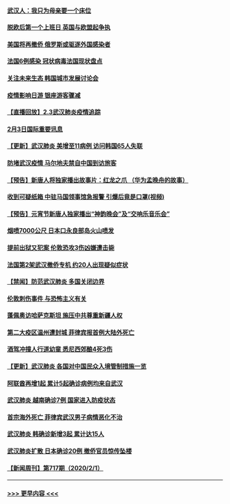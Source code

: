 #### [武汉人：我只为母亲要一个床位](../pages/prog202/a102768250.md?t=02040455) 
#### [脱欧后第一个上班日 英国与欧盟起争执](../pages/prog202/a102768252.md?t=02040455) 
#### [美国将再撤侨 俄罗斯或驱逐外国感染者](../pages/prog202/a102768247.md?t=02040455) 
#### [法国6例感染 冠状病毒法国现状盘点](../pages/prog202/a102768157.md?t=02040455) 
#### [关注未来生态 韩国城市发展讨论会](../pages/prog202/a102768153.md?t=02040455) 
#### [疫情影响日游 银座游客骤减](../pages/prog202/a102768160.md?t=02040455) 
#### [【直播回放】2.3武汉肺炎疫情追踪](../pages/prog202/a102768128.md?t=02040455) 
#### [2月3日国际重要讯息](../pages/prog202/a102767896.md?t=02040455) 
#### [【更新】武汉肺炎 美增至11病例 访问韩国65人失联](../pages/prog202/a102758911.md?t=02040455) 
#### [防堵武汉疫情 马尔地夫禁自中国到访旅客](../pages/prog202/a102767847.md?t=02040455) 
#### [【预告】新唐人将独家播出故事片：红龙之爪 （华为孟晚舟的故事）](../pages/prog202/a102767728.md?t=02040455) 
#### [收到可疑纸箱 中驻马国领事馆急报警 引爆后竟是口罩(视频)](../pages/prog202/a102767695.md?t=02040455) 
#### [【预告】元宵节新唐人独家播出“神韵晚会”及“交响乐音乐会”](../pages/prog202/a102767674.md?t=02040455) 
#### [烟喷7000公尺 日本口永良部岛火山喷发](../pages/prog202/a102767687.md?t=02040455) 
#### [提前出狱又犯案 伦敦恐攻3伤凶嫌遭击毙](../pages/prog202/a102767635.md?t=02040455) 
#### [法国第2架武汉撤侨专机 约20人出现疑似症状](../pages/prog202/a102767617.md?t=02040455) 
#### [【禁闻】防范武汉肺炎  多国关闭边界](../pages/prog202/a102767542.md?t=02040455) 
#### [伦敦刺伤事件 与恐怖主义有关](../pages/prog202/a102767509.md?t=02040455) 
#### [蓬佩奥访哈萨克斯坦 施压中共尊重新疆人权](../pages/prog202/a102767395.md?t=02040455) 
#### [第二大疫区温州遭封城 菲律宾报首例大陆外死亡](../pages/prog202/a102767388.md?t=02040455) 
#### [酒驾冲撞人行道幼童 悉尼西郊酿4死3伤](../pages/prog202/a102767238.md?t=02040455) 
#### [【更新】武汉肺炎 各国对中国民众入境管制措施一览](../pages/prog202/a102767170.md?t=02040455) 
#### [阿联酋再增1起 累计5起确诊病例均来自武汉](../pages/prog202/a102767207.md?t=02040455) 
#### [武汉肺炎 越南确诊7例 国家进入防疫状态](../pages/prog202/a102767186.md?t=02040455) 
#### [首宗海外死亡 菲律宾武汉男子病情恶化不治](../pages/prog202/a102767150.md?t=02040455) 
#### [武汉肺炎 韩确诊新增3起 累计达15人](../pages/prog202/a102767132.md?t=02040455) 
#### [武汉肺炎扩散 日本确诊20例 撤侨官员惊传坠楼](../pages/prog202/a102767109.md?t=02040455) 
#### [【新闻周刊】第717期（2020/2/1）](../pages/prog202/a102767114.md?t=02040455) 

----
#### [ >>> 更早内容 <<< ](../indexes/prog202-earlier.md)
